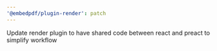 ```yaml
---
'@embedpdf/plugin-render': patch
---
```


Update render plugin to have shared code between react and preact to simplify workflow
